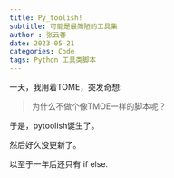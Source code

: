 ```yaml
---
title: Py_toolish!
subtitle: 可能是最简陋的工具集
author : 张云春
date: 2023-05-21
categories: Code
tags: Python 工具类脚本
---
```


一天，我用着TOME，突发奇想:

> 为什么不做个像TMOE一样的脚本呢？

于是，pytoolish诞生了。

<span class="heimu" title="你知道的太多了"> 然后好久没更新了。</span>

<span class="heimu" title="你知道的太多了"> 以至于一年后还只有 if else.</span>
